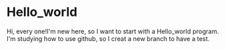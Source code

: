 # Hello_world
Hi, every one!I'm new here, so I want to start with a Hello_world program.
I'm studying how to use github, so I creat a new branch to have a test.
